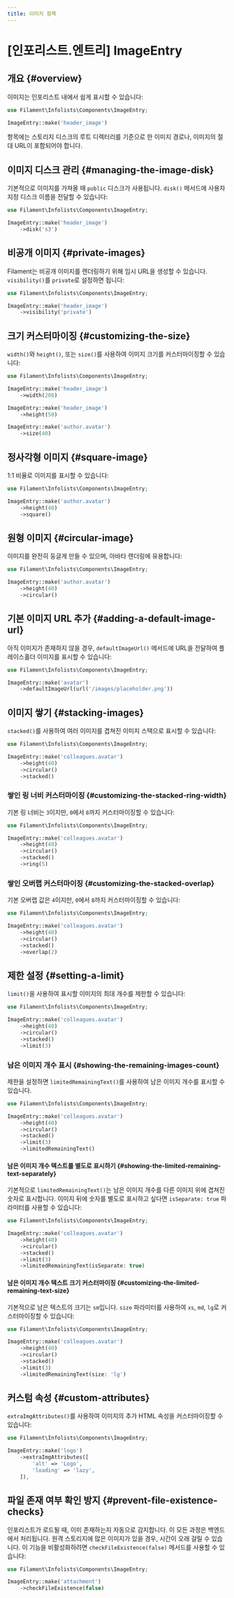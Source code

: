 ```yaml
---
title: 이미지 항목
---
```

# [인포리스트.엔트리] ImageEntry

## 개요 {#overview}

이미지는 인포리스트 내에서 쉽게 표시할 수 있습니다:

```php
use Filament\Infolists\Components\ImageEntry;

ImageEntry::make('header_image')
```

항목에는 스토리지 디스크의 루트 디렉터리를 기준으로 한 이미지 경로나, 이미지의 절대 URL이 포함되어야 합니다.

<AutoScreenshot name="infolists/entries/image/simple" alt="Image entry" version="3.x" />

## 이미지 디스크 관리 {#managing-the-image-disk}

기본적으로 이미지를 가져올 때 `public` 디스크가 사용됩니다. `disk()` 메서드에 사용자 지정 디스크 이름을 전달할 수 있습니다:

```php
use Filament\Infolists\Components\ImageEntry;

ImageEntry::make('header_image')
    ->disk('s3')
```

## 비공개 이미지 {#private-images}

Filament는 비공개 이미지를 렌더링하기 위해 임시 URL을 생성할 수 있습니다. `visibility()`를 `private`로 설정하면 됩니다:

```php
use Filament\Infolists\Components\ImageEntry;

ImageEntry::make('header_image')
    ->visibility('private')
```

## 크기 커스터마이징 {#customizing-the-size}

`width()`와 `height()`, 또는 `size()`를 사용하여 이미지 크기를 커스터마이징할 수 있습니다:

```php
use Filament\Infolists\Components\ImageEntry;

ImageEntry::make('header_image')
    ->width(200)

ImageEntry::make('header_image')
    ->height(50)

ImageEntry::make('author.avatar')
    ->size(40)
```

## 정사각형 이미지 {#square-image}

1:1 비율로 이미지를 표시할 수 있습니다:

```php
use Filament\Infolists\Components\ImageEntry;

ImageEntry::make('author.avatar')
    ->height(40)
    ->square()
```

<AutoScreenshot name="infolists/entries/image/square" alt="Square image entry" version="3.x" />

## 원형 이미지 {#circular-image}

이미지를 완전히 둥글게 만들 수 있으며, 아바타 렌더링에 유용합니다:

```php
use Filament\Infolists\Components\ImageEntry;

ImageEntry::make('author.avatar')
    ->height(40)
    ->circular()
```

<AutoScreenshot name="infolists/entries/image/circular" alt="Circular image entry" version="3.x" />

## 기본 이미지 URL 추가 {#adding-a-default-image-url}

아직 이미지가 존재하지 않을 경우, `defaultImageUrl()` 메서드에 URL을 전달하여 플레이스홀더 이미지를 표시할 수 있습니다:

```php
use Filament\Infolists\Components\ImageEntry;

ImageEntry::make('avatar')
    ->defaultImageUrl(url('/images/placeholder.png'))
```

## 이미지 쌓기 {#stacking-images}

`stacked()`를 사용하여 여러 이미지를 겹쳐진 이미지 스택으로 표시할 수 있습니다:

```php
use Filament\Infolists\Components\ImageEntry;

ImageEntry::make('colleagues.avatar')
    ->height(40)
    ->circular()
    ->stacked()
```

<AutoScreenshot name="infolists/entries/image/stacked" alt="Stacked image entry" version="3.x" />

### 쌓인 링 너비 커스터마이징 {#customizing-the-stacked-ring-width}

기본 링 너비는 `3`이지만, `0`에서 `8`까지 커스터마이징할 수 있습니다:

```php
use Filament\Infolists\Components\ImageEntry;

ImageEntry::make('colleagues.avatar')
    ->height(40)
    ->circular()
    ->stacked()
    ->ring(5)
```

### 쌓인 오버랩 커스터마이징 {#customizing-the-stacked-overlap}

기본 오버랩 값은 `4`이지만, `0`에서 `8`까지 커스터마이징할 수 있습니다:

```php
use Filament\Infolists\Components\ImageEntry;

ImageEntry::make('colleagues.avatar')
    ->height(40)
    ->circular()
    ->stacked()
    ->overlap(2)
```

## 제한 설정 {#setting-a-limit}

`limit()`을 사용하여 표시할 이미지의 최대 개수를 제한할 수 있습니다:

```php
use Filament\Infolists\Components\ImageEntry;

ImageEntry::make('colleagues.avatar')
    ->height(40)
    ->circular()
    ->stacked()
    ->limit(3)
```

<AutoScreenshot name="infolists/entries/image/limited" alt="Limited image entry" version="3.x" />

### 남은 이미지 개수 표시 {#showing-the-remaining-images-count}

제한을 설정하면 `limitedRemainingText()`를 사용하여 남은 이미지 개수를 표시할 수 있습니다.

```php
use Filament\Infolists\Components\ImageEntry;

ImageEntry::make('colleagues.avatar')
    ->height(40)
    ->circular()
    ->stacked()
    ->limit(3)
    ->limitedRemainingText()
```

<AutoScreenshot name="infolists/entries/image/limited-remaining-text" alt="Limited image entry with remaining text" version="3.x" />

#### 남은 이미지 개수 텍스트를 별도로 표시하기 {#showing-the-limited-remaining-text-separately}

기본적으로 `limitedRemainingText()`는 남은 이미지 개수를 다른 이미지 위에 겹쳐진 숫자로 표시합니다. 이미지 뒤에 숫자를 별도로 표시하고 싶다면 `isSeparate: true` 파라미터를 사용할 수 있습니다:

```php
use Filament\Infolists\Components\ImageEntry;

ImageEntry::make('colleagues.avatar')
    ->height(40)
    ->circular()
    ->stacked()
    ->limit(3)
    ->limitedRemainingText(isSeparate: true)
```

<AutoScreenshot name="infolists/entries/image/limited-remaining-text-separately" alt="Limited image entry with remaining text separately" version="3.x" />

#### 남은 이미지 개수 텍스트 크기 커스터마이징 {#customizing-the-limited-remaining-text-size}

기본적으로 남은 텍스트의 크기는 `sm`입니다. `size` 파라미터를 사용하여 `xs`, `md`, `lg`로 커스터마이징할 수 있습니다:

```php
use Filament\Infolists\Components\ImageEntry;

ImageEntry::make('colleagues.avatar')
    ->height(40)
    ->circular()
    ->stacked()
    ->limit(3)
    ->limitedRemainingText(size: 'lg')
```

## 커스텀 속성 {#custom-attributes}

`extraImgAttributes()`를 사용하여 이미지의 추가 HTML 속성을 커스터마이징할 수 있습니다:

```php
use Filament\Infolists\Components\ImageEntry;

ImageEntry::make('logo')
    ->extraImgAttributes([
        'alt' => 'Logo',
        'loading' => 'lazy',
    ]),
```

## 파일 존재 여부 확인 방지 {#prevent-file-existence-checks}

인포리스트가 로드될 때, 이미 존재하는지 자동으로 감지합니다. 이 모든 과정은 백엔드에서 처리됩니다. 원격 스토리지에 많은 이미지가 있을 경우, 시간이 오래 걸릴 수 있습니다. 이 기능을 비활성화하려면 `checkFileExistence(false)` 메서드를 사용할 수 있습니다:

```php
use Filament\Infolists\Components\ImageEntry;

ImageEntry::make('attachment')
    ->checkFileExistence(false)
```